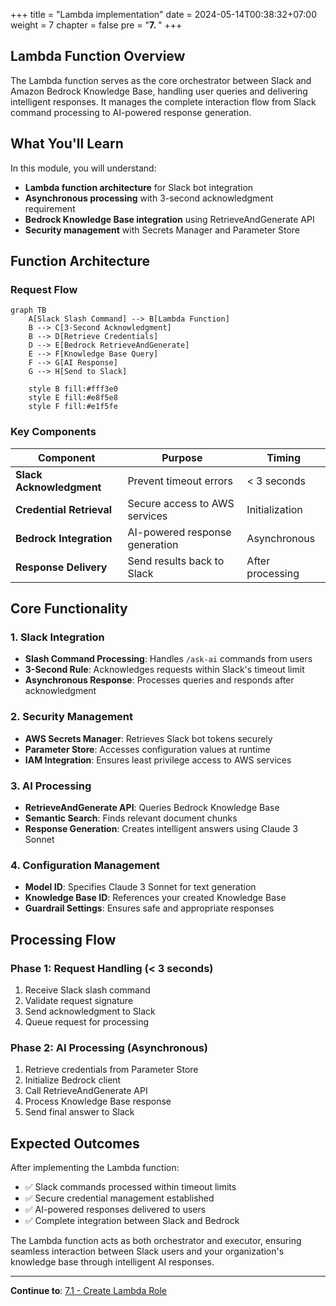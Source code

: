 +++
title = "Lambda implementation"
date = 2024-05-14T00:38:32+07:00
weight = 7
chapter = false
pre = "<b>7. </b>"
+++

## Lambda Function Overview

The Lambda function serves as the core orchestrator between Slack and Amazon Bedrock Knowledge Base, handling user queries and delivering intelligent responses. It manages the complete interaction flow from Slack command processing to AI-powered response generation.

## What You'll Learn

In this module, you will understand:

- **Lambda function architecture** for Slack bot integration
- **Asynchronous processing** with 3-second acknowledgment requirement
- **Bedrock Knowledge Base integration** using RetrieveAndGenerate API
- **Security management** with Secrets Manager and Parameter Store

## Function Architecture

### Request Flow

```mermaid
graph TB
    A[Slack Slash Command] --> B[Lambda Function]
    B --> C[3-Second Acknowledgment]
    B --> D[Retrieve Credentials]
    D --> E[Bedrock RetrieveAndGenerate]
    E --> F[Knowledge Base Query]
    F --> G[AI Response]
    G --> H[Send to Slack]
    
    style B fill:#fff3e0
    style E fill:#e8f5e8
    style F fill:#e1f5fe
```

### Key Components

| Component | Purpose | Timing |
|-----------|---------|--------|
| **Slack Acknowledgment** | Prevent timeout errors | < 3 seconds |
| **Credential Retrieval** | Secure access to AWS services | Initialization |
| **Bedrock Integration** | AI-powered response generation | Asynchronous |
| **Response Delivery** | Send results back to Slack | After processing |

## Core Functionality

### 1. **Slack Integration**
- **Slash Command Processing**: Handles `/ask-ai` commands from users
- **3-Second Rule**: Acknowledges requests within Slack's timeout limit
- **Asynchronous Response**: Processes queries and responds after acknowledgment

### 2. **Security Management**
- **AWS Secrets Manager**: Retrieves Slack bot tokens securely
- **Parameter Store**: Accesses configuration values at runtime
- **IAM Integration**: Ensures least privilege access to AWS services

### 3. **AI Processing**
- **RetrieveAndGenerate API**: Queries Bedrock Knowledge Base
- **Semantic Search**: Finds relevant document chunks
- **Response Generation**: Creates intelligent answers using Claude 3 Sonnet

### 4. **Configuration Management**
- **Model ID**: Specifies Claude 3 Sonnet for text generation
- **Knowledge Base ID**: References your created Knowledge Base
- **Guardrail Settings**: Ensures safe and appropriate responses

## Processing Flow

### Phase 1: Request Handling (< 3 seconds)
1. Receive Slack slash command
2. Validate request signature
3. Send acknowledgment to Slack
4. Queue request for processing

### Phase 2: AI Processing (Asynchronous)
1. Retrieve credentials from Parameter Store
2. Initialize Bedrock client
3. Call RetrieveAndGenerate API
4. Process Knowledge Base response
5. Send final answer to Slack

## Expected Outcomes

After implementing the Lambda function:

- ✅ Slack commands processed within timeout limits
- ✅ Secure credential management established
- ✅ AI-powered responses delivered to users
- ✅ Complete integration between Slack and Bedrock

The Lambda function acts as both orchestrator and executor, ensuring seamless interaction between Slack users and your organization's knowledge base through intelligent AI responses.

---

**Continue to**: [7.1 - Create Lambda Role](./7.1-lambda_role/)